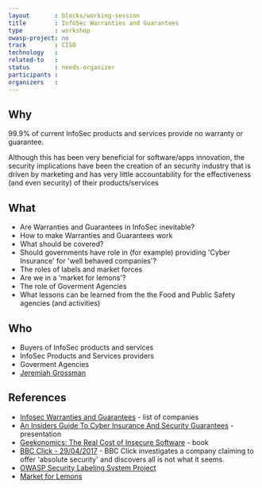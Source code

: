 ```yaml
---
layout       : blocks/working-session
title        : InfoSec Warranties and Guarantees
type         : workshop
owasp-project: no
track        : CISO
technology   :
related-to   :
status       : needs-organizer
participants :
organizers   :
---
```


## Why

99.9% of current InfoSec products and services provide no warranty or guarantee.

Although this has been very beneficial for software/apps innovation, the security implications have been the creation of an security industry
that is driven by marketing and has very little accountability for the effectiveness (and even security) of their products/services

## What

 - Are Warranties and Guarantees in InfoSec inevitable?
 - How to make Warranties and Guarantees work
 - What should be covered?
 - Should governments have role in (for example) providing 'Cyber Insurance' for 'well behaved companies'?
 - The roles of labels and market forces
 - Are we in a 'market for lemons'?
 - The role of Goverment Agencies
 - What lessons can be learned from the the Food and Public Safety agencies (and activities)

## Who

 - Buyers of InfoSec products and services
 - InfoSec Products and Services providers
 - Goverment Agencies
 - [Jeremiah Grossman](https://twitter.com/jeremiahg)

## References

 - [Infosec Warranties and Guarantees](http://blog.jeremiahgrossman.com/2017/02/infosec-warranties-and-guarantees.html) - list of companies
 - [An Insiders Guide To Cyber Insurance And Security Guarantees](https://www.blackhat.com/docs/us-16/materials/us-16-Grossman-An-Insiders-Guide-To-Cyber-Insurance-And-Security-Guarantees.pdf) - presentation
 - [Geekonomics: The Real Cost of Insecure Software](https://www.amazon.com/Geekonomics-Real-Insecure-Software-paperback/dp/0321735978) - book
 - [BBC Click - 29/04/2017](www.bbc.co.uk/programmes/b08p1nts) - BBC Click investigates a company claiming to offer 'absolute security' and discovers all is not what it seems.
 - [OWASP Security Labeling System Project](https://www.owasp.org/index.php/OWASP_Security_Labeling_System_Project)
 - [Market for Lemons](https://en.wikipedia.org/wiki/The_Market_for_Lemons)
